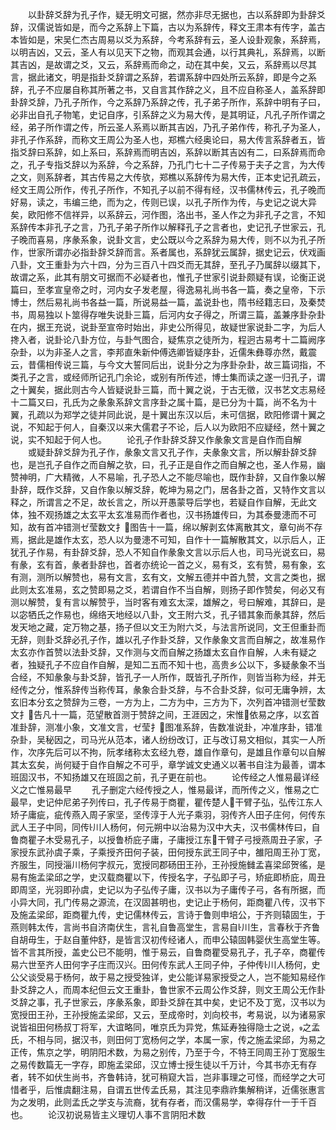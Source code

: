 <!-- { "loadSidebar": true } -->
　　以卦辞爻辞为孔子作，疑无明文可据，然亦非尽无据也，古以系辞即为卦辞爻辞，汉儒说皆如是，而今之系辞上下篇，古以为系辞传，释文王肃本有传字，盖古本皆如是，宋吴仁杰古周易以爻为系辞，今考系辞有云，圣人设卦观象，系辞焉，以明吉凶，又云，圣人有以见天下之物，而观其会通，以行其典礼，系辞焉，以断其吉凶，是故谓之爻，又云，系辞焉而命之，动在其中矣，又云，系辞焉以尽其言，据此诸文，明是指卦爻辞谓之系辞，若谓系辞中四处所云系辞，即是今之系辞，孔子不应屡自称其所著之书，又自言其作辞之义，且不应自称圣人，盖系辞即卦辞爻辞，乃孔子所作，今之系辞乃系辞之传，孔子弟子所作，系辞中明有子曰，必非出自孔子物笔，史记自序，引系辞之义为易大传，是其明证，凡孔子所作谓之经，弟子所作谓之传，所云圣人系焉以断其吉凶，乃孔子弟作传，称孔子为圣人，非孔子作系辞，而称文王周公为圣人也，郑樵六经奥论曰，易大传言系辞者五，皆指爻辞曰系辞，如上系曰，系辞焉而明吉凶，系辞以断其吉凶有二，曰系辞焉而命之，孔子专指爻辞以为系辞，今之系辞，乃孔门七十二子传易于夫子之言，为大传之文，则系辞者，其古传易之大传欤，郑樵以系辞传为易大传，正本史记孔疏云，经文王周公所作，传孔子所作，不知孔子以前不得有经，汉书儒林传云，孔子晚而好易，读之，韦编三绝，而为之，传则已误，以孔子所作为传，与史记之说大异矣，欧阳修不信祥异，以系辞云，河作图，洛出书，圣人作之为非孔子之言，不知系辞传本非孔子之言，乃孔子弟子所作以解释孔子之言者也，史记孔子世家云，孔子晚而喜易，序彖系象，说卦文言，史公既以今之系辞为易大传，则不以为孔子所作，世家所谓亦必指卦辞爻辞而言。系者属也，系辞犹云属辞，据史记云，伏戏画八卦，文王重卦为六十四，分为三百八十四爻而无其辞，至孔子乃属辞以缀其下，故谓之系，此其有朋文可据而不必疑者也，惟孔子世家引说卦颇疑有误，论衡正说篇曰，至孝宣皇帝之时，河内女子发老屋，得逸易礼尚书各一篇，奏之皇帝，下示博士，然后易礼尚书各益一篇，所说易益一篇，盖说卦也，隋书经籍志曰，及秦焚书，周易独以卜筮得存唯失说卦三篇，后河内女子得之，所谓三篇，盖兼序卦杂卦在内，据王充说，说卦至宣帝时始出，非史公所得见，故疑世家说卦二字，为后人搀入者，说卦论八卦方位，与卦气图合，疑焦京之徒所为，程迥古易考十二篇阙序杂卦，以为非圣人之言，李邦直朱新仲傅选卿皆疑序卦，近儒朱彝尊亦然，戴震云，昔儒相传说三篇，与今文大誓同后出，说卦分之为序卦杂卦，故三篇词指，不类孔子之言，或经师所记孔门余论，或别有所传述，博士集而读之遂一归孔子，谓之十翼矣，据此则古今人皆疑说卦三篇，而十翼之说，于古无徵，汉书艺文志易经十二篇又曰，孔氏为之彖象系辞文言序卦之属十篇，是已分为十篇，尚不名为十翼，孔疏以为郑学之徒并同此说，是十翼出东汉以后，未可信据，欧阳修谓十翼之说，不知起于何人，自秦汉以来大儒君子不论，后人以为欧阳不应疑经，然十翼之说，实不知起于何人也。
　　论孔子作卦辞爻辞又作彖象文言是自作而自解
　　或疑卦辞爻辞为孔子作，彖象文言又孔子作，夫彖象文言，所以解卦辞爻辞也，是岂孔子自作之而自解之欤，曰，孔子正是自作之而自解之也，圣人作易，幽赞神明，广大精微，人不易喻，孔子恐人之不能尽喻也，既作卦辞，又自作象以解卦辞，既作爻辞，又自作象以解爻辞，乾坤为易之门，居各卦之首，又特作文言以释之，所谓言之不足，故长言之，所以开愚蒙导后学也，若疑自作自解，无此文体，独不观扬雄之太玄平太玄准易而作者也，汉书扬雄传曰，为其泰曼漶而不可知，故有首冲错测ゼ莹数文扌图告十一篇，绵以解剥玄体离散其文，章句尚不存焉，据此是雄作太玄，恐人以为曼漶不可知，自作十一篇解散其文，以示后人，正犹孔子作易，有卦辞爻辞，恐人不知自作彖象文言以示后人也，司马光说玄曰，易有彖，玄有首，彖者卦辞也，首者亦统论一首之义，易有爻，玄有赞，易有象，玄有测，测所以解赞也，易有文言，玄有文，文解五德并中首九赞，文言之类也，据此则太玄准易，玄之赞即易之爻，若谓自作不当自解，则扬子即作赞矣，何必又有测以解赞，复有言以解赞乎，当时客有难玄太深，雄解之，号曰解难，其辞曰，是以宓牺氏之作易也，绵络天地经以八卦，文王附六爻，孔子错其象而彖其辞，然后发天地之藏，定万物之基，扬子但以文王为附六爻，与法言所说同，文王但重卦而无辞，则卦爻辞必孔子作，雄以孔子作卦爻辞，又作彖象文言而自解之，故准易作太玄亦作首赞以法卦爻辞，又作测与文而自解之扬雄太玄自作自解，人未有疑之者，独疑孔子不应自作自解，是知二五而不知十也，高贵乡公以下，多疑彖象不当合经，不知彖象与卦爻辞，皆孔子一人所作，既皆孔子所作，则皆当称为经，并无经传之分，惟系辞传当称传耳，彖象合卦爻辞，与不合卦爻辞，似可无庸争辨，太玄旧本分玄之赞辞为三卷，一方为上，二方为中，三方为下，次列首冲错测ゼ莹数文扌告凡十一篇，范望散首测于赞辞之间，王涯因之，宋惟依易之序，以玄首准卦辞，测准小象，文准文言，ゼ莹扌图准系辞，告数准说卦，冲准序卦，错准杂卦，吴秘因之，司马光从范本，诸人纷纷改订，正与改订易文相似，其实一人所作，次序先后可以不拘，阮孝绪称太玄经九卷，雄自作章句，是雄且作章句以自解其太玄矣，尚何疑于自作自解之不可乎，章学诚文史通义以著书自注为最善，谓本班固汉书，不知扬雄又在班固之前，孔子更在前也。
　　论传经之人惟易最详经义之亡惟易最早
　　孔子删定六经传授之人，惟易最详，而所传之义，惟易之亡最早，史记仲尼弟子列传曰，孔子传易于商瞿，瞿传楚人干臂子弘，弘传江东人矫子庸疵，疵传燕入周子家坚，坚传淳于人光子乘羽，羽传齐人田子庄何，何传东武人王子中同，同传川人杨何，何元朔中以治易为汉中大夫，汉书儒林传曰，自鲁商瞿子木受易孔子，以授鲁桥庇子庸，子庸授江东干臂子弓授燕周丑子家，子家授东武孙虞子乘，子乘授齐田何子装，田何授东武王同子中，雒阳周王孙丁宽，齐服生，同授淄川杨何字叔元，宽授同郡砀田王孙，王孙授施雠孟喜梁邱贺徭，是易有施孟梁邱之学，史汉载商瞿以下，传授名字，子弘即子弓，矫疵即桥庇，周丑即周坚，光羽即孙虞，史记以为子弘传子庸，汉书以为子庸传子弓，各有所据，而小异大同，孔门传易之源流，在汉固甚明也，史记止于杨何，距商瞿八传，汉书下及施孟梁邱，距商瞿九传，史记儒林传云，言诗于鲁则申培公，于齐则辕固生，于燕则韩太传，言尚书自济南伏生，言礼自鲁高堂生，言易自川生，言春秋于齐鲁自胡毋生，于赵自董仲舒，是皆言汉初传经诸人，而申公辕固韩婴伏生高堂生等。皆不言其所授，盖史公已不能明，惟于易云，自鲁商瞿受易孔子，孔子卒，商瞿传易六世至齐人田何字子庄而汉兴。田何传东武人王同子仲，子仲传川人杨何，史公父谈受易于杨何，故于易之授受独详，史公能详易家授受之人，岂不能知易经作卦爻辞之人，而周本纪但云文王重卦，鲁世家不云周公作爻辞，则文王周公无作卦爻辞之事，孔子世家云，序彖系象，即卦爻辞在其中矣，史记不及丁宽，汉书以为宽授田王孙，王孙授施孟梁邱，又云，至成帝时，刘向校书，考易说，以为诸易家说皆祖田何杨叔丁将军，大谊略同，唯京氏为异党，焦延寿独得隐士之说，之孟氏，不相与同，据汉书，则田何丁宽杨何之学，本属一家，传之施孟梁邱，为易之正传，焦京之学，明阴阳术数，为易之别传，乃至于今，不特王同周王孙丁宽服生之易传数篇无一字存，即施孟梁邱，汉立博士授生徒以千万计，今其书亦无有存者，转不如伏生尚书，齐鲁韩诗，犹可稍窥大旨，岂非事理之可怪，而经学之大可惜者乎，后惟虞翻注易，自谓五世传孟氏易，其注见李鼎祚集解稍详，近儒张惠言为之发明，此则孟氏之学支与流裔，犹有存者，而汉儒易学，幸得存什一于千百也。
　　论汉初说易皆主义理切人事不言阴阳术数

